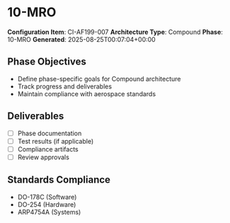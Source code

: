 # 10-MRO

**Configuration Item**: CI-AF199-007
**Architecture Type**: Compound
**Phase**: 10-MRO
**Generated**: 2025-08-25T00:07:04+00:00

## Phase Objectives
- Define phase-specific goals for Compound architecture
- Track progress and deliverables
- Maintain compliance with aerospace standards

## Deliverables
- [ ] Phase documentation
- [ ] Test results (if applicable)
- [ ] Compliance artifacts
- [ ] Review approvals

## Standards Compliance
- DO-178C (Software)
- DO-254 (Hardware)
- ARP4754A (Systems)
